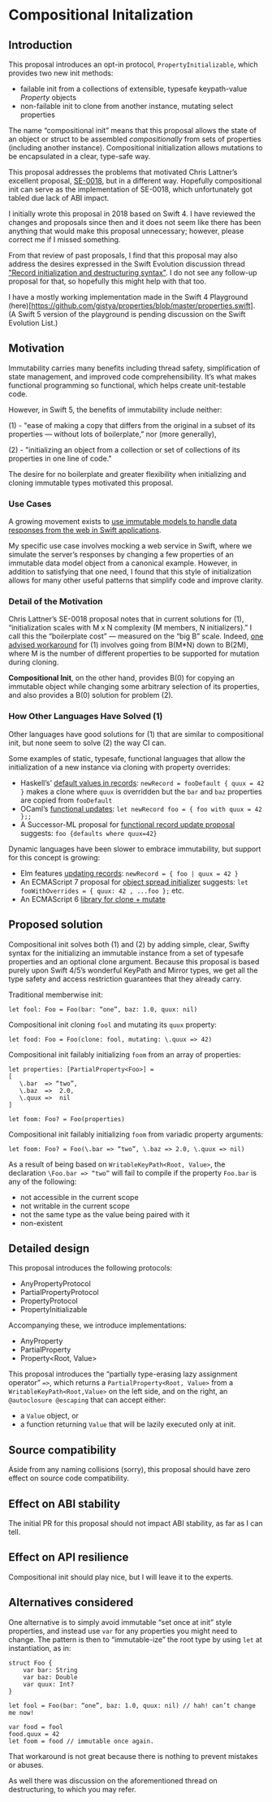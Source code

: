 # Compositional Initalization

## Introduction

This proposal introduces an opt-in protocol, `PropertyInitializable`, which provides two new init methods:
- failable init from a collections of extensible, typesafe keypath-value *Property* objects
- non-failable init to clone from another instance, mutating select properties

The name “compositional init” means that this proposal allows the state of an object or struct to be assembled *compositionally* from sets of properties (including another instance). Compositional initialization allows mutations to be encapsulated in a clear, type-safe way.

This proposal addresses the problems that motivated Chris Lattner’s excellent proposal, [SE-0018](https://github.com/apple/swift-evolution/blob/master/proposals/0018-flexible-memberwise-initialization.md), but in a different way. Hopefully compositional init can serve as the implementation of SE-0018, which unfortunately got tabled due lack of ABI impact.

I initially wrote this proposal in 2018 based on Swift 4. I have reviewed the changes and proposals since then and it does not seem like there has been anything that would make this proposal unnecessary; however, please correct me if I missed something.

From that review of past proposals, I find that this proposal may also address the desires expressed in the Swift Evolution discussion thread ["Record initialization and destructuring syntax"](https://forums.swift.org/t/record-initialization-and-destructuring-syntax/16631). I do not see any follow-up proposal for that, so hopefully this might help with that too. 

I have a mostly working implementation made in the Swift 4 Playground (here)[https://github.com/gistya/properties/blob/master/properties.swift]. (A Swift 5 version of the playground is pending discussion on the Swift Evolution List.)

## Motivation

Immutability carries many benefits including thread safety, simplification of state management, and improved code comprehensibility. It’s what makes functional programming so functional, which helps create unit-testable code. 

However, in Swift 5, the benefits of immutability include neither:

(1) - "ease of making a copy that differs from the original in a subset of its properties — without lots of boilerplate,” nor (more generally),

(2) - "initializing an object from a collection or set of collections of its properties in one line of code."

The desire for no boilerplate and greater flexibility when initializing and cloning immutable types motivated this proposal. 

### Use Cases

A growing movement exists to [use immutable models to handle data responses from the web in Swift applications](https://academy.realm.io/posts/slug-peter-livesey-managing-consistency-immutable-models/). 

My specific use case involves mocking a web service in Swift, where we simulate the server’s responses by changing a few properties of an immutable data model object from a canonical example. However, in addition to satisfying that one need, I found that this style of initialization allows for many other useful patterns that simplify code and improve clarity. 

### Detail of the Motivation

Chris Lattner’s SE-0018 proposal notes that in current solutions for (1), “initialization scales with M x N complexity (M members, N initializers).” I call this the “boilerplate cost” — measured on the “big B” scale. Indeed, [one advised workaround](https://stackoverflow.com/questions/38331277/how-to-copy-a-struct-and-modify-one-of-its-properties-at-the-same-time) for (1) involves going from B(M*N) down to B(2M), where M is the number of different properties to be supported for mutation during cloning. 

**Compositional Init**, on the other hand, provides B(0) for copying an immutable object while changing some arbitrary selection of its properties, and also provides a B(0) solution for problem (2).

### How Other Languages Have Solved (1)

Other languages have good solutions for (1) that are similar to compositional init, but none seem to solve (2) the way CI can.

Some examples of static, typesafe, functional languages that allow the initialization of a new instance via cloning with property overrides:
- Haskell’s’ [default values in records](https://wiki.haskell.org/Default_values_in_records): `newRecord = fooDefault { quux = 42 }` makes a clone where `quux` is overridden but the `bar` and `baz` properties are copied from `fooDefault`
- OCaml’s [functional updates](https://realworldocaml.org/v1/en/html/records.html#functional-updates): `let newRecord foo =
{ foo with quux = 42 };;`
- A Successor-ML proposal for [functional record update proposal](http://sml-family.org/successor-ml/OldSuccessorMLWiki/Functional_record_extension_and_row_capture.html) suggests: `foo {defaults where quux=42}`

Dynamic languages have been slower to embrace immutability, but support for this concept is growing:
- Elm features [updating records](http://elm-lang.org/docs/records#updating-records): `newRecord = { foo | quux = 42 }`
- An ECMAScript 7 proposal for [object spread initializer](https://github.com/tc39/proposal-object-rest-spread/blob/master/Spread.md) suggests: `let fooWithOverrides = { quux: 42 , ...foo };` etc. 
- An ECMAScript 6 [library for clone + mutate](https://www.npmjs.com/package/transmutable)

## Proposed solution

Compositional init solves both (1) and (2) by adding simple, clear, Swifty syntax for the initializing an immutable instance from a set of typesafe properties and an optional clone argument. Because this proposal is based purely upon Swift 4/5’s wonderful KeyPath and Mirror types, we get all the type safety and access restriction guarantees that they already carry. 

Traditional memberwise init:

    let fool: Foo = Foo(bar: “one”, baz: 1.0, quux: nil)

Compositional init cloning `fool` and mutating its `quux` property:

    let food: Foo = Foo(clone: fool, mutating: \.quux => 42)

Compositional init failably initializing `foom` from an array of properties:

    let properties: [PartialProperty<Foo>] = 
    [
       \.bar  => “two”, 
       \.baz  =>  2.0, 
       \.quux =>  nil
    ]

    let foom: Foo? = Foo(properties)

Compositional init failably initializing `foom` from variadic property arguments:

    let foom: Foo? = Foo(\.bar => “two”, \.baz => 2.0, \.quux => nil)

As a result of being based on `WritableKeyPath<Root, Value>`, the declaration `\Foo.bar => “two”` will fail to compile if the property `Foo.bar` is any of the following:
- not accessible in the current scope
- not writable in the current scope
- not the same type as the value being paired with it
- non-existent

## Detailed design

This proposal introduces the following protocols:
- AnyPropertyProtocol
- PartialPropertyProtocol
- PropertyProtocol
- PropertyInitializable

Accompanying these, we introduce implementations:
- AnyProperty
- PartialProperty<Root>
- Property<Root, Value>

This proposal introduces the “partially type-erasing lazy assignment operator” `=>`, which returns a `PartialProperty<Root, Value>` from a `WritableKeyPath<Root,Value>` on the left side, and on the right, an `@autoclosure @escaping` that can accept either:
- a `Value` object, or
- a function returning `Value` that will be lazily executed only at init.

## Source compatibility

Aside from any naming collisions (sorry), this proposal should have zero effect on source code compatibility.

## Effect on ABI stability

The initial PR for this proposal should not impact ABI stability, as far as I can tell. 

## Effect on API resilience

Compositional init should play nice, but I will leave it to the experts.

## Alternatives considered

One alternative is to simply avoid immutable “set once at init” style properties, and instead use `var` for any properties you might need to change. The pattern is then to “immutable-ize” the root type by using `let` at instantiation, as in:

    struct Foo {
        var bar: String 
        var baz: Double
        var quux: Int?
    }

    let fool = Foo(bar: “one”, baz: 1.0, quux: nil) // hah! can’t change me now!
    
    var food = fool 
    food.quux = 42
    let foom = food // immutable once again.

That workaround is not great because there is nothing to prevent mistakes or abuses.

As well there was discussion on the aforementioned thread on destructuring, to which you may refer.
